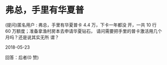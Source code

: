 # 弗总，手里有华夏普

(提问)匿名用户 : 弗总，手里有华夏普卡 4.4 万，下卡一年都没 开，一共 10 行 60 万额度；准备拿渔村房本去申请华夏钻石， 请问需要把手里的普卡激活用几个月吗？还是说其实无所 谓？

2018-05-23

回答：后者(0 赞)